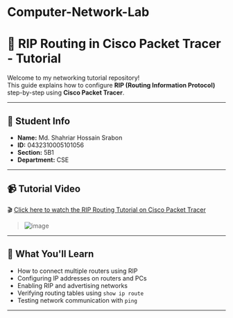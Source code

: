 # Computer-Network-Lab 
# 🚀 RIP Routing in Cisco Packet Tracer - Tutorial

Welcome to my networking tutorial repository!  
This guide explains how to configure **RIP (Routing Information Protocol)** step-by-step using **Cisco Packet Tracer**.

---

## 👤 Student Info

- **Name:** Md. Shahriar Hossain Srabon  
- **ID:** 0432310005101056  
- **Section:** 5B1  
- **Department:** CSE  

---

## 📹 Tutorial Video

🎬 [Click here to watch the RIP Routing Tutorial on Cisco Packet Tracer](#)  
> ![image](https://github.com/user-attachments/assets/9fe590a5-4ee7-44c2-9fd9-0cc17d8ef2a1)


---

## 🔧 What You'll Learn

- How to connect multiple routers using RIP
- Configuring IP addresses on routers and PCs
- Enabling RIP and advertising networks
- Verifying routing tables using `show ip route`
- Testing network communication with `ping`

---

